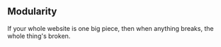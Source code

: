 ##  Modularity

If your whole website is one big piece, then when anything breaks, the whole thing's broken.